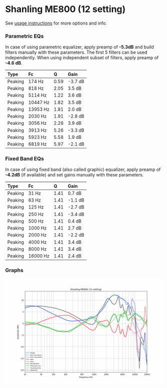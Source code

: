 # Shanling ME800 (12 setting)
See [usage instructions](https://github.com/jaakkopasanen/AutoEq#usage) for more options and info.

### Parametric EQs
In case of using parametric equalizer, apply preamp of **-5.3dB** and build filters manually
with these parameters. The first 5 filters can be used independently.
When using independent subset of filters, apply preamp of **-4.6 dB**.

| Type    | Fc       |    Q | Gain    |
|:--------|:---------|:-----|:--------|
| Peaking | 174 Hz   | 0.59 | -3.7 dB |
| Peaking | 818 Hz   | 2.05 | 3.5 dB  |
| Peaking | 5114 Hz  | 1.22 | 3.6 dB  |
| Peaking | 10447 Hz | 1.82 | 3.5 dB  |
| Peaking | 13953 Hz | 1.81 | 2.0 dB  |
| Peaking | 2030 Hz  | 1.91 | -2.8 dB |
| Peaking | 3056 Hz  | 2.28 | 3.9 dB  |
| Peaking | 3913 Hz  | 5.26 | -3.3 dB |
| Peaking | 5923 Hz  | 5.58 | 1.9 dB  |
| Peaking | 6819 Hz  | 5.97 | -2.1 dB |

### Fixed Band EQs
In case of using fixed band (also called graphic) equalizer, apply preamp of **-4.2dB**
(if available) and set gains manually with these parameters.

| Type    | Fc       |    Q | Gain    |
|:--------|:---------|:-----|:--------|
| Peaking | 31 Hz    | 1.41 | 0.7 dB  |
| Peaking | 63 Hz    | 1.41 | -1.1 dB |
| Peaking | 125 Hz   | 1.41 | -2.7 dB |
| Peaking | 250 Hz   | 1.41 | -3.4 dB |
| Peaking | 500 Hz   | 1.41 | 0.4 dB  |
| Peaking | 1000 Hz  | 1.41 | 2.7 dB  |
| Peaking | 2000 Hz  | 1.41 | -2.2 dB |
| Peaking | 4000 Hz  | 1.41 | 3.4 dB  |
| Peaking | 8000 Hz  | 1.41 | 3.4 dB  |
| Peaking | 16000 Hz | 1.41 | 2.4 dB  |

### Graphs
![](./Shanling%20ME800%20(12%20setting).png)